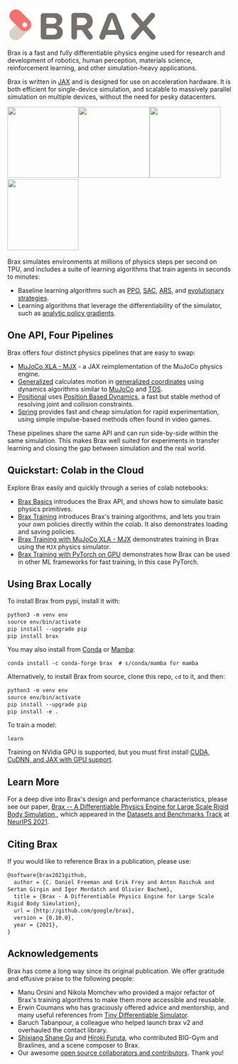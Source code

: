 <img src="https://github.com/google/brax/raw/main/docs/img/brax_logo.gif" width="336" height="80" alt="BRAX"/>

Brax is a fast and fully differentiable physics engine used for research and
development of robotics, human perception, materials science, reinforcement
learning, and other simulation-heavy applications.

Brax is written in [JAX](https://github.com/google/jax) and is designed for use
on acceleration hardware. It is both efficient for single-device simulation, and
scalable to massively parallel simulation on multiple devices, without the need
for pesky datacenters.

<img src="https://github.com/google/brax/raw/main/docs/img/humanoid_v2.gif" width="160" height="160"/><img src="https://github.com/google/brax/raw/main/docs/img/a1.gif" width="160" height="160"/><img src="https://github.com/google/brax/raw/main/docs/img/ant_v2.gif" width="160" height="160"/><img src="https://github.com/google/brax/raw/main/docs/img/ur5e.gif" width="160" height="160"/>

Brax simulates environments at millions of physics steps per second on TPU, and includes a suite of learning algorithms that train agents in seconds
to minutes:

*   Baseline learning algorithms such as
    [PPO](https://github.com/google/brax/blob/main/brax/training/agents/ppo),
    [SAC](https://github.com/google/brax/blob/main/brax/training/agents/sac),
    [ARS](https://github.com/google/brax/blob/main/brax/training/agents/ars), and
    [evolutionary strategies](https://github.com/google/brax/blob/main/brax/training/agents/es).
*   Learning algorithms that leverage the differentiability of the simulator, such as [analytic policy gradients](https://github.com/google/brax/blob/main/brax/training/agents/apg).

## One API, Four Pipelines

Brax offers four distinct physics pipelines that are easy to swap:

* [MuJoCo XLA - MJX](https://mujoco.readthedocs.io/en/stable/mjx.html) - a JAX
reimplementation of the MuJoCo physics engine.
* [Generalized](https://github.com/google/brax/blob/main/brax/generalized/)
calculates motion in [generalized coordinates](https://en.wikipedia.org/wiki/Generalized_coordinates)
using dynamics algorithms similar to [MuJoCo](https://mujoco.org/) and [TDS](https://github.com/erwincoumans/tiny-differentiable-simulator).
* [Positional](https://github.com/google/brax/blob/main/brax/positional/)
uses [Position Based Dynamics](https://matthias-research.github.io/pages/publications/posBasedDyn.pdf),
a fast but stable method of resolving joint and collision constraints.
* [Spring](https://github.com/google/brax/blob/main/brax/spring/) provides
fast and cheap simulation for rapid experimentation, using simple impulse-based
methods often found in video games.

These pipelines share the same API and can run side-by-side within the same
simulation.  This makes Brax well suited for experiments in transfer learning
and closing the gap between simulation and the real world.

## Quickstart: Colab in the Cloud

Explore Brax easily and quickly through a series of colab notebooks:

* [Brax Basics](https://colab.research.google.com/github/google/brax/blob/main/notebooks/basics.ipynb) introduces the Brax API, and shows how to simulate basic physics primitives.
* [Brax Training](https://colab.research.google.com/github/google/brax/blob/main/notebooks/training.ipynb) introduces Brax's training algorithms, and lets you train your own policies directly within the colab. It also demonstrates loading and saving policies.
* [Brax Training with MuJoCo XLA - MJX](https://colab.sandbox.google.com/github/google-deepmind/mujoco/blob/main/mjx/tutorial.ipynb) demonstrates training in Brax using the `MJX` physics simulator.
* [Brax Training with PyTorch on GPU](https://colab.research.google.com/github/google/brax/blob/main/notebooks/training_torch.ipynb) demonstrates how Brax can be used in other ML frameworks for fast training, in this case PyTorch.

## Using Brax Locally

To install Brax from pypi, install it with:

```
python3 -m venv env
source env/bin/activate
pip install --upgrade pip
pip install brax
```

You may also install from [Conda](https://docs.conda.io/en/latest/) or [Mamba](https://github.com/mamba-org/mamba):

```
conda install -c conda-forge brax  # s/conda/mamba for mamba
```

Alternatively, to install Brax from source, clone this repo, `cd` to it, and then:

```
python3 -m venv env
source env/bin/activate
pip install --upgrade pip
pip install -e .
```

To train a model:

```
learn
```

Training on NVidia GPU is supported, but you must first install
[CUDA, CuDNN, and JAX with GPU support](https://github.com/google/jax#installation).

## Learn More

For a deep dive into Brax's design and performance characteristics, please see
our paper, [Brax -- A Differentiable Physics Engine for Large Scale Rigid Body Simulation
](https://arxiv.org/abs/2106.13281), which appeared in the [Datasets and Benchmarks Track](https://neurips.cc/Conferences/2021/CallForDatasetsBenchmarks) at [NeurIPS 2021](https://nips.cc/Conferences/2021).

## Citing Brax

If you would like to reference Brax in a publication, please use:

```
@software{brax2021github,
  author = {C. Daniel Freeman and Erik Frey and Anton Raichuk and Sertan Girgin and Igor Mordatch and Olivier Bachem},
  title = {Brax - A Differentiable Physics Engine for Large Scale Rigid Body Simulation},
  url = {http://github.com/google/brax},
  version = {0.10.0},
  year = {2021},
}
```

## Acknowledgements

Brax has come a long way since its original publication.  We offer gratitude and
effusive praise to the following people:

* Manu Orsini and Nikola Momchev who provided a major refactor of Brax's
training algorithms to make them more accessible and reusable.
* Erwin Coumans who has graciously offered advice and mentorship, and many
useful references from [Tiny Differentiable Simulator](https://github.com/erwincoumans/tiny-differentiable-simulator).
* Baruch Tabanpour, a colleague who helped launch brax v2 and overhauled the contact library.
* [Shixiang Shane Gu](https://sites.google.com/corp/view/gugurus) and [Hiroki Furuta](https://frt03.github.io/), who contributed BIG-Gym and Braxlines, and a scene composer to Brax.
* Our awesome [open source collaborators and contributors](https://github.com/google/brax/graphs/contributors).  Thank you!
